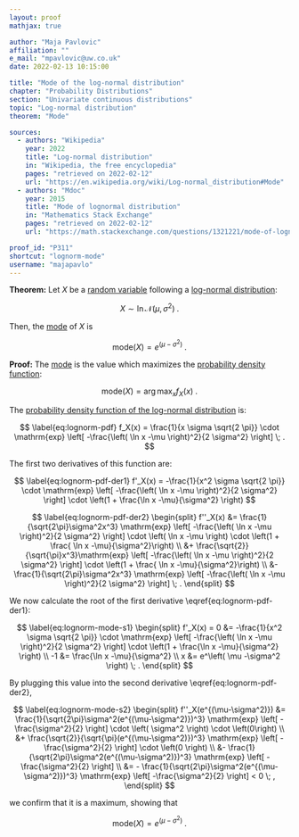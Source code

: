 ```yaml
---
layout: proof
mathjax: true

author: "Maja Pavlovic"
affiliation: ""
e_mail: "mpavlovic@uw.co.uk"
date: 2022-02-13 10:15:00

title: "Mode of the log-normal distribution"
chapter: "Probability Distributions"
section: "Univariate continuous distributions"
topic: "Log-normal distribution"
theorem: "Mode"

sources:
  - authors: "Wikipedia"
    year: 2022
    title: "Log-normal distribution"
    in: "Wikipedia, the free encyclopedia"
    pages: "retrieved on 2022-02-12"
    url: "https://en.wikipedia.org/wiki/Log-normal_distribution#Mode"
  - authors: "Mdoc"
    year: 2015
    title: "Mode of lognormal distribution"
    in: "Mathematics Stack Exchange"
    pages: "retrieved on 2022-02-12"
    url: "https://math.stackexchange.com/questions/1321221/mode-of-lognormal-distribution/1321626"

proof_id: "P311"
shortcut: "lognorm-mode"
username: "majapavlo"
---
```



**Theorem:** Let $X$ be a [random variable](/D/rvar) following a [log-normal distribution](/D/lognorm):

$$ \label{eq:lognorm}
X \sim \ln \mathcal{N}(\mu, \sigma^2) \; .
$$

Then, the [mode](/D/mode) of $X$ is

$$ \label{eq:lognorm-mode}
\mathrm{mode}(X) = e^\left( \mu -\sigma^2 \right) \; .
$$

**Proof:** The [mode](/D/mode) is the value which maximizes the [probability density function](/D/pdf):

$$ \label{eq:mode}
\mathrm{mode}(X) = \operatorname*{arg\,max}_x f_X(x) \; .
$$

The [probability density function of the log-normal distribution](/P/lognorm-pdf) is:

$$ \label{eq:lognorm-pdf}
f_X(x) = \frac{1}{x \sigma \sqrt{2 \pi}} \cdot \mathrm{exp} \left[ -\frac{\left( \ln x -\mu \right)^2}{2 \sigma^2} \right] \; .
$$

The first two derivatives of this function are:

$$ \label{eq:lognorm-pdf-der1}
f'_X(x) = -\frac{1}{x^2 \sigma \sqrt{2 \pi}} \cdot \mathrm{exp} \left[ -\frac{\left( \ln x -\mu \right)^2}{2 \sigma^2} \right] \cdot \left(1 + \frac{\ln x -\mu}{\sigma^2} \right)
$$

$$ \label{eq:lognorm-pdf-der2}
\begin{split}
f''_X(x) &= \frac{1}{\sqrt{2\pi}\sigma^2x^3} \mathrm{exp} \left[ -\frac{\left( \ln x -\mu \right)^2}{2 \sigma^2} \right] \cdot \left( \ln x -\mu \right) \cdot \left(1 + \frac{ \ln x -\mu}{\sigma^2}\right) \\
&+ \frac{\sqrt{2}}{\sqrt{\pi}x^3}\mathrm{exp} \left[ -\frac{\left( \ln x -\mu \right)^2}{2 \sigma^2} \right] \cdot \left(1 + \frac{ \ln x -\mu}{\sigma^2}\right) \\
&- \frac{1}{\sqrt{2\pi}\sigma^2x^3} \mathrm{exp} \left[ -\frac{\left( \ln x -\mu \right)^2}{2 \sigma^2} \right] \; .
\end{split}
$$

We now calculate the root of the first derivative \eqref{eq:lognorm-pdf-der1}:

$$ \label{eq:lognorm-mode-s1}
\begin{split}
f'_X(x) = 0 &= -\frac{1}{x^2 \sigma \sqrt{2 \pi}} \cdot \mathrm{exp} \left[ -\frac{\left( \ln x -\mu \right)^2}{2 \sigma^2} \right] \cdot \left(1 + \frac{\ln x -\mu}{\sigma^2} \right) \\
-1 &= \frac{\ln x -\mu}{\sigma^2} \\
x &= e^\left( \mu -\sigma^2 \right) \; .
\end{split}
$$

By plugging this value into the second derivative \eqref{eq:lognorm-pdf-der2},

$$ \label{eq:lognorm-mode-s2}
\begin{split}
f''_X(e^{(\mu-\sigma^2)}) &= \frac{1}{\sqrt{2\pi}\sigma^2(e^{(\mu-\sigma^2)})^3} \mathrm{exp} \left[ -\frac{\sigma^2}{2} \right] \cdot \left( \sigma^2 \right) \cdot \left(0\right) \\
&+ \frac{\sqrt{2}}{\sqrt{\pi}(e^{(\mu-\sigma^2)})^3} \mathrm{exp} \left[ -\frac{\sigma^2}{2} \right] \cdot \left(0 \right) \\
&- \frac{1}{\sqrt{2\pi}\sigma^2(e^{(\mu-\sigma^2)})^3} \mathrm{exp} \left[ -\frac{\sigma^2}{2} \right] \\
&= - \frac{1}{\sqrt{2\pi}\sigma^2(e^{(\mu-\sigma^2)})^3} \mathrm{exp} \left[ -\frac{\sigma^2}{2} \right] < 0 \; ,
\end{split}
$$

we confirm that it is a maximum, showing that

$$ \label{eq:lognorm-mode-qed}
\mathrm{mode}(X) = e^\left( \mu -\sigma^2 \right) \; .
$$